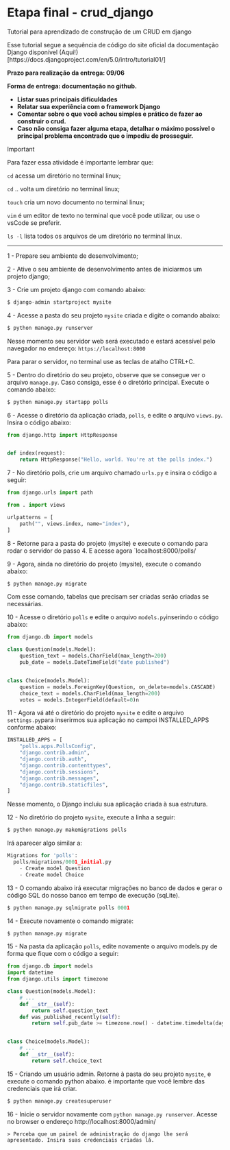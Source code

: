 # Etapa final - crud_django
Tutorial para aprendizado de construção de um CRUD em django


<p>Esse tutorial segue a sequência de código do site oficial da documentação Django disponível (Aqui!)[https://docs.djangoproject.com/en/5.0/intro/tutorial01/]</p>


<p><strong>Prazo para realização da entrega: 09/06</strong></p>
<p><strong>Forma de entrega: documentação no github.
<ul>
  <li>Listar suas principais dificuldades</li>
  <li>Relatar sua experiência com o framework Django</li>
  <li>Comentar sobre o que você achou simples e prático de fazer ao construir o crud.</li>
  <li>Caso não consiga fazer alguma etapa, detalhar o máximo possível o principal problema encontrado que o impediu de prosseguir.</li>
</ul>
</strong></p>



> [!important]
> Para fazer essa atividade é importante lembrar que:
> 
> `cd`     acessa um diretório no terminal linux;
> 
> `cd` ..  volta um diretório no terminal linux;
> 
> `touch`  cria um novo documento no terminal linux;
> 
> `vim`    é um editor de texto no terminal que você pode utilizar, ou use o vsCode se preferir.
>
> `ls -l`  lista todos os arquivos de um diretório no terminal linux.

<hr />

1 - Prepare seu ambiente de desenvolvimento;

2 - Ative o seu ambiente de desenvolvimento antes de iniciarmos um projeto django;

3 - Crie um projeto django com comando abaixo:

```python
$ django-admin startproject mysite
```

4 - Acesse a pasta do seu projeto `mysite` criada e digite o comando abaixo:

```python
$ python manage.py runserver
```
Nesse momento seu servidor web será executado e estará acessível pelo navegador no endereço: `https://localhost:8000`

Para parar o servidor, no terminal use as teclas de atalho CTRL+C.

5 - Dentro do diretório do seu projeto, observe que se consegue ver o arquivo `manage.py`. Caso consiga, esse é o diretório principal. Execute o comando abaixo:

```python
$ python manage.py startapp polls
```

6 - Acesse o diretório da aplicação criada, `polls`, e edite o arquivo `views.py`. Insira o código abaixo:

```python
from django.http import HttpResponse


def index(request):
    return HttpResponse("Hello, world. You're at the polls index.")
```

7 - No diretório polls, crie um arquivo chamado `urls.py` e insira o código a seguir:

```python
from django.urls import path

from . import views

urlpatterns = [
    path("", views.index, name="index"),
]
```

8 - Retorne para a pasta do projeto (mysite) e execute o comando para rodar o servidor do passo 4. E acesse agora `localhost:8000/polls/

9 - Agora, ainda no diretório do projeto (mysite), execute o comando abaixo:

```python
$ python manage.py migrate
```
Com esse comando, tabelas que precisam ser criadas serão criadas se necessárias.

10 - Acesse o diretório `polls` e edite o arquivo `models.py`inserindo o código abaixo:

```python
from django.db import models

class Question(models.Model):
    question_text = models.CharField(max_length=200)
    pub_date = models.DateTimeField("date published")


class Choice(models.Model):
    question = models.ForeignKey(Question, on_delete=models.CASCADE)
    choice_text = models.CharField(max_length=200)
    votes = models.IntegerField(default=0)n

```

11 - Agora vá até o diretório do projeto `mysite` e edite o arquivo `settings.py`para inserirmos sua aplicação no campoi INSTALLED_APPS conforme abaixo:

```python
INSTALLED_APPS = [
    "polls.apps.PollsConfig",
    "django.contrib.admin",
    "django.contrib.auth",
    "django.contrib.contenttypes",
    "django.contrib.sessions",
    "django.contrib.messages",
    "django.contrib.staticfiles",
]
```

Nesse momento, o Django incluiu sua aplicação criada à sua estrutura. 

12 - No diretório do projeto `mysite`, execute a linha a seguir:

```python
$ python manage.py makemigrations polls

```

Irá aparecer algo similar a:

```python
Migrations for 'polls':
  polls/migrations/0001_initial.py
    - Create model Question
    - Create model Choice
```

13 - O comando abaixo irá executar migrações no banco de dados e gerar o código SQL do nosso banco em tempo de execução (sqLite).

```python
$ python manage.py sqlmigrate polls 0001

```

14 - Execute novamente o comando migrate:
```python
$ python manage.py migrate

```

15 - Na pasta da aplicação `polls`, edite novamente o arquivo models.py de forma que fique com o código a seguir:

```python
from django.db import models
import datetime
from django.utils import timezone

class Question(models.Model):
    # ...
    def __str__(self):
        return self.question_text
    def was_published_recently(self):
        return self.pub_date >= timezone.now() - datetime.timedelta(days=1)


class Choice(models.Model):
    # ...
    def __str__(self):
        return self.choice_text
```

15 - Criando um usuário admin. Retorne à pasta do seu projeto `mysite`, e execute o comando python abaixo. é importante que você lembre das credenciais que irá criar.

```python
$ python manage.py createsuperuser

```


16 - Inicie o servidor novamente com `python manage.py runserver`. Acesse no browser o endereço http://localhost:8000/admin/
    
    
    > Perceba que um painel de administração do django lhe será apresentado. Insira suas credenciais criadas lá.



